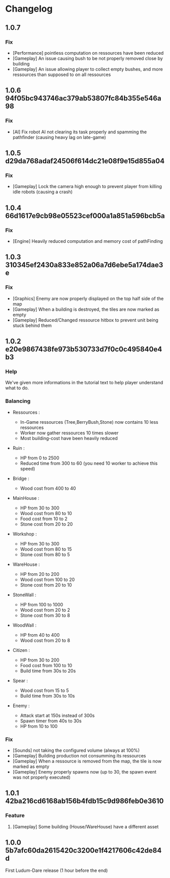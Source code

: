 # Changelog

## 1.0.7

### Fix

* [Performance] pointless computation on ressources have been reduced 
* [Gameplay] An issue causing bush to be not properly removed close by building
* [Gameplay] An issue allowing player to collect empty bushes, and more ressources than supposed to on all ressources

## 1.0.6 94f05bc943746ac379ab53807fc84b355e546a98

### Fix

* [AI] Fix robot AI not clearing its task properly and spamming the pathfinder (causing heavy lag on late-game)

## 1.0.5 d29da768adaf24506f614dc21e08f9e15d855a04

### Fix

* [Gameplay] Lock the camera high enough to prevent player from killing idle robots (causing a crash)

## 1.0.4 66d1617e9cb98e05523cef000a1a851a596bcb5a

### Fix

* [Engine] Heavily reduced computation and memory cost of pathFinding

## 1.0.3 310345ef2430a833e852a06a7d6ebe5a174dae3e

### Fix

* [Graphics] Enemy are now properly displayed on the top half side of the map
* [Gameplay] When a building is destroyed, the tiles are now marked as empty
* [Gameplay] Reduced/Changed ressource hitbox to prevent unit being stuck behind them

## 1.0.2 e20e9867438fe973b530733d7f0c0c495840e4b3

### Help

We've given more informations in the tutorial text to help player understand what to do.

### Balancing

* Ressources :
  * In-Game ressources (Tree,BerryBush,Stone) now contains 10 less ressources
  * Worker now gather ressources 10 times slower
  * Most building-cost have been heavily reduced

* Ruin :
  * HP from 0 to 2500
  * Reduced time from 300 to 60 (you need 10 worker to achieve this speed)
* Bridge :
  * Wood cost from 400 to 40
* MainHouse :
  * HP from 30 to 300
  * Wood cost from 80 to 10
  * Food cost from 10 to 2
  * Stone cost from 20 to 20
* Workshop :
  * HP from 30 to 300
  * Wood cost from 80 to 15
  * Stone cost from 80 to 5
* WareHouse :
  * HP from 20 to 200
  * Wood cost from 100 to 20
  * Stone cost from 20 to 10
* StoneWall :
  * HP from 100 to 1000
  * Wood cost from 20 to 2
  * Stone cost from 30 to 8
* WoodWall :
  * HP from 40 to 400
  * Wood cost from 20 to 8
* Citizen :
  * HP from 30 to 200
  * Food cost from 100 to 10
  * Build time from 30s to 20s
* Spear :
  * Wood cost from 15 to 5
  * Build time from 30s to 10s
* Enemy :
  * Attack start at 150s instead of 300s
  * Spawn timer from 40s to 30s
  * HP from 10 to 100

### Fix

* [Sounds] not taking the configured volume (always at 100%)
* [Gameplay] Building production not consumming its ressources
* [Gameplay] When a ressource is removed from the map, the tile is now marked as empty
* [Gameplay] Enemy properly spawns now (up to 30, the spawn event was not properly executed)

## 1.0.1 42ba216cd6168ab156b4fdb15c9d986feb0e3610

### Feature

1. [Gameplay] Some building (House/WareHouse) have a different asset

## 1.0.0 5b7afc60da2615420c3200e1f4217606c42de84d

First Ludum-Dare release (1 hour before the end)
